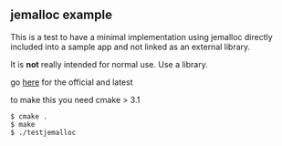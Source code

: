 ## jemalloc example

This is a test to have a minimal implementation using jemalloc directly included into a sample app and not linked as an external library. 

It is **not** really intended for normal use. Use a library. 

go [here](https://github.com/jemalloc/jemalloc) for the official and latest

to make this you need cmake > 3.1

```$xslt
$ cmake .
$ make 
$ ./testjemalloc
```